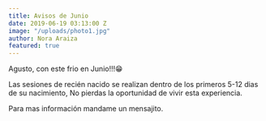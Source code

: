 ```yaml
---
title: Avisos de Junio
date: 2019-06-19 03:13:00 Z
image: "/uploads/photo1.jpg"
author: Nora Araiza
featured: true
---
```


Agusto, con este frio en Junio!!!😁

Las sesiones de recién nacido se realizan dentro de los primeros 5-12 dias de su nacimiento, No pierdas la oportunidad de vivir esta experiencia.

Para mas información mandame un mensajito.